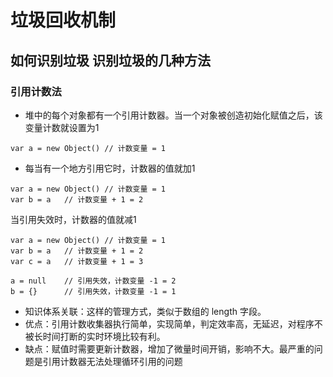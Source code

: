 # 垃圾回收机制
## 如何识别垃圾 识别垃圾的几种方法
###  引用计数法
- 堆中的每个对象都有一个引用计数器。当一个对象被创造初始化赋值之后，该变量计数就设置为1
```
var a = new Object() // 计数变量 = 1
```
- 每当有一个地方引用它时，计数器的值就加1
```
var a = new Object() // 计数变量 = 1
var b = a   // 计数变量 + 1 = 2
```
当引用失效时，计数器的值就减1
```
var a = new Object() // 计数变量 = 1
var b = a   // 计数变量 + 1 = 2
var c = a   // 计数变量 + 1 = 3

a = null    // 引用失效，计数变量 -1 = 2
b = {}      // 引用失效，计数变量 -1 = 1
```
- 知识体系关联：这样的管理方式，类似于数组的 length 字段。
- 优点：引用计数收集器执行简单，实现简单，判定效率高，无延迟，对程序不被长时间打断的实时环境比较有利。
- 缺点：赋值时需要更新计数器，增加了微量时间开销，影响不大。最严重的问题是引用计数器无法处理循环引用的问题